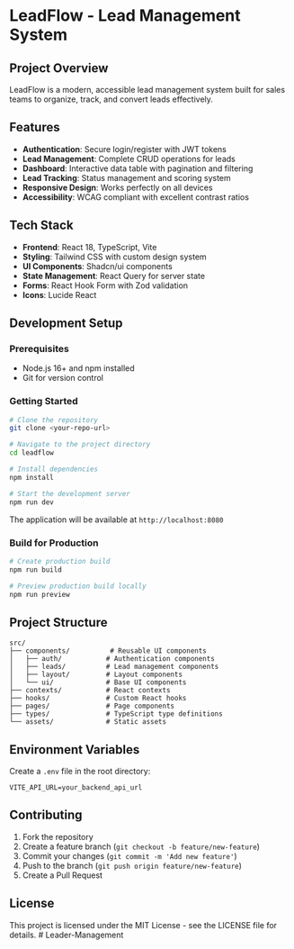 # LeadFlow - Lead Management System

## Project Overview

LeadFlow is a modern, accessible lead management system built for sales teams to organize, track, and convert leads effectively.

## Features

- **Authentication**: Secure login/register with JWT tokens
- **Lead Management**: Complete CRUD operations for leads
- **Dashboard**: Interactive data table with pagination and filtering
- **Lead Tracking**: Status management and scoring system
- **Responsive Design**: Works perfectly on all devices
- **Accessibility**: WCAG compliant with excellent contrast ratios

## Tech Stack

- **Frontend**: React 18, TypeScript, Vite
- **Styling**: Tailwind CSS with custom design system
- **UI Components**: Shadcn/ui components
- **State Management**: React Query for server state
- **Forms**: React Hook Form with Zod validation
- **Icons**: Lucide React

## Development Setup

### Prerequisites

- Node.js 16+ and npm installed
- Git for version control

### Getting Started

```sh
# Clone the repository
git clone <your-repo-url>

# Navigate to the project directory
cd leadflow

# Install dependencies
npm install

# Start the development server
npm run dev
```

The application will be available at `http://localhost:8080`

### Build for Production

```sh
# Create production build
npm run build

# Preview production build locally
npm run preview
```

## Project Structure

```
src/
├── components/          # Reusable UI components
│   ├── auth/           # Authentication components
│   ├── leads/          # Lead management components
│   ├── layout/         # Layout components
│   └── ui/             # Base UI components
├── contexts/           # React contexts
├── hooks/              # Custom React hooks
├── pages/              # Page components
├── types/              # TypeScript type definitions
└── assets/             # Static assets
```

## Environment Variables

Create a `.env` file in the root directory:

```env
VITE_API_URL=your_backend_api_url
```

## Contributing

1. Fork the repository
2. Create a feature branch (`git checkout -b feature/new-feature`)
3. Commit your changes (`git commit -m 'Add new feature'`)
4. Push to the branch (`git push origin feature/new-feature`)
5. Create a Pull Request

## License

This project is licensed under the MIT License - see the LICENSE file for details.
#   L e a d e r - M a n a g e m e n t  
 